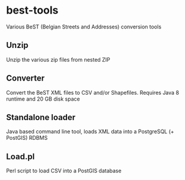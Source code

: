 # best-tools

Various BeST (Belgian Streets and Addresses) conversion tools

## Unzip

Unzip the various zip files from nested ZIP

## Converter

Convert the BeST XML files to CSV and/or Shapefiles.
Requires Java 8 runtime and 20 GB disk space

## Standalone loader

Java based command line tool, loads XML data into a PostgreSQL (+ PostGIS) RDBMS

## Load.pl

Perl script to load CSV into a PostGIS database
